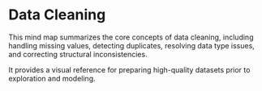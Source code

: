 # Data Cleaning

This mind map summarizes the core concepts of data cleaning, including handling missing values, detecting duplicates, resolving data type issues, and correcting structural inconsistencies.

It provides a visual reference for preparing high-quality datasets prior to exploration and modeling.

